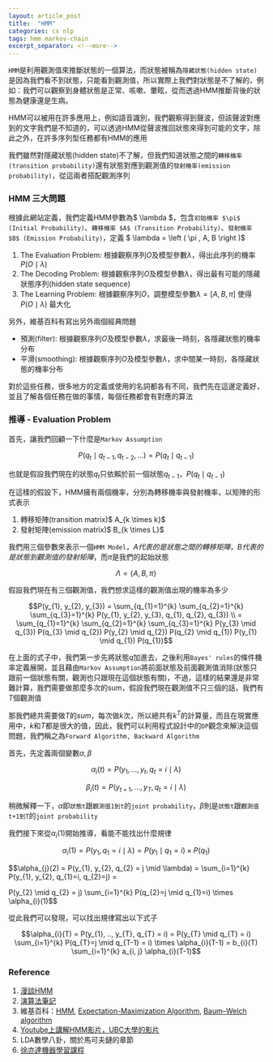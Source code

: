 ```yaml
---
layout: article_post
title:  "HMM"
categories: cs nlp
tags: hmm markov-chain
excerpt_separator: <!--more-->
---
```


`HMM`是利用觀測值來推斷狀態的一個算法，而狀態被稱為`隱藏狀態(hidden state)`是因為我們看不到狀態，只能看到觀測值，所以實際上我們對狀態是不了解的，例如：我們可以觀察到身體狀態是正常、咳嗽、暈眩，從而透過HMM推斷背後的狀態為健康還是生病。

HMM可以被用在許多應用上，例如語音識別，我們觀察得到聲波，但該聲波對應到的文字我們是不知道的，可以透過HMM從聲波推回狀態來得到可能的文字，除此之外，在許多序列型任務都有HMM的應用

我們雖然對隱藏狀態(hidden state)不了解，但我們知道狀態之間的`轉移機率(transition probability)`還有狀態對應到觀測值的`發射機率(emission probability)`，從這兩者搭配觀測序列

<!--more-->

### HMM 三大問題

根據此網站定義，我們定義HMM參數為$ \lambda $，包含`初始機率 $\pi$ (Initial Probability)`、`轉移機率 $A$ (Transition Probability)`、`發射機率 $B$ (Emission Probability)`，定義 $ \lambda = \left ( \pi , A, B \right )$

1. The Evaluation Problem: 根據觀察序列$O$及模型參數$\lambda$，得出此序列的機率$P(O \mid \lambda)$
2. The Decoding Problem: 根據觀察序列$O$及模型參數$\lambda$，得出最有可能的隱藏狀態序列(hidden state sequence)
3. The Learning Problem: 根據觀察序列$O$，調整模型參數$\lambda = \left [ A, B, \pi \right ]$  使得 $P(O \mid \lambda)$ 最大化


另外，維基百科有寫出另外兩個經典問題

- 預測(filter): 根據觀察序列$O$及模型參數$\lambda$，求最後一時刻，各隱藏狀態的機率分布
- 平滑(smoothing): 根據觀察序列$O$及模型參數$\lambda$，求中間某一時刻，各隱藏狀態的機率分布

對於這些任務，很多地方的定義或使用的名詞都各有不同，我們先在這邊定義好，並且了解各個任務在做的事情，每個任務都會有對應的算法

### 推導 - Evaluation Problem

首先，讓我們回顧一下什麼是`Markov Assumption`

$$P(q_{t} \mid q_{t-1}, q_{t-2}, ...) = P(q_{t} \mid q_{t-1})$$

也就是假設我們現在的狀態$q_{t}$只依賴於前一個狀態$q_{t-1}$，$P(q_{t} \mid q_{t-1})$

在這樣的假設下，HMM擁有兩個機率，分別為轉移機率與發射機率，以矩陣的形式表示

1. 轉移矩陣(transition matrix)$ A_{k \times k}$
2. 發射矩陣(emission matrix)$ B_{k \times L}$

我們用三個參數來表示一個`HMM Model`，$A代表的是狀態之間的轉移矩陣，B代表的是狀態到觀測值的發射矩陣$，而$\pi$是我們的起始狀態

$$\Lambda = \{ A, B, \pi \}$$

假設我們現在有三個觀測值，我們想求這樣的觀測值出現的機率為多少

$$P(y_{1}, y_{2}, y_{3}) = \sum_{q_{1}=1}^{k} \sum_{q_{2}=1}^{k} \sum_{q_{3}=1}^{k} P(y_{1}, y_{2}, y_{3}, q_{1}, q_{2}, q_{3}) \\ = \sum_{q_{1}=1}^{k} \sum_{q_{2}=1}^{k} \sum_{q_{3}=1}^{k} P(y_{3} \mid q_{3}) P(q_{3} \mid q_{2}) P(y_{2} \mid q_{2}) P(q_{2} \mid q_{1}) P(y_{1} \mid q_{1}) P(q_{1})$$

在上面的式子中，我們第一步先將狀態$q$加進去，之後利用`Bayes' rules`的條件機率定義展開，並且藉由`Markov Assumption`將前面狀態及前面觀測值消除(狀態只跟前一個狀態有關，觀測也只跟現在這個狀態有關)，不過，這樣的結果還是非常難計算，我們需要做那麼多次的sum，假設我們現在觀測值不只三個的話，我們有$T$個觀測值

那我們總共需要做$T$的$sum$，每次做$k$次，所以總共有$k^{T}$的計算量，而且在現實應用中，$k$和$T$都是很大的值，因此，我們可以利用程式設計中的`DP`觀念來解決這個問題，我們稱之為`Forward Algorithm, Backward Algorithm`

首先，先定義兩個變數$\alpha , \beta$

$$\alpha_{i}(t) = P(y_{1}, ..., y_{t}, q_{t} = i \mid \lambda)$$

$$\beta_{i}(t) = P(y_{t+1}, ..., y_{T}, q_{t} = i \mid \lambda)$$

稍微解釋一下，$\alpha$即`狀態t`跟`觀測值1到t`的`joint probability`，$\beta$則是`狀態t`跟`觀測值t+1到T`的`joint probability`

我們接下來從$\alpha_{i}(1)$開始推導，看能不能找出什麼規律

$$\alpha_{i}(1) = P(y_{1}, q_{1} = i \mid \lambda) = P(y_{1} \mid q_{1} = i) \times P(q_{1})$$

$$\alpha_{j}(2) = P(y_{1}, y_{2}, q_{2} = j \mid \lambda) = \sum_{i=1}^{k} P(y_{1}, y_{2}, q_{1}=i, q_{2}=j) = 

P(y_{2} \mid q_{2} = j) \sum_{i=1}^{k} P(q_{2}=j \mid q_{1}=i) \times \alpha_{i}(1)$$

從此我們可以發現，可以找出規律寫出以下式子

$$\alpha_{i}(T) = P(y_{1}, .., y_{T}, q_{T} = i) = P(y_{T} \mid q_{T} = i) \sum_{i=1}^{k} P(q_{T}=j \mid q_{T-1} = i) \times \alpha_{i}(T-1) = b_{i}(T) \sum_{i=1}^{k} a_{i, j} \alpha_{i}(T-1)$$

### Reference

1. [漫談HMM](http://freemind.pluskid.org/machine-learning/hmm-definition/)
2. [演算法筆記](http://www.csie.ntnu.edu.tw/~u91029/HiddenMarkovModel.html)
3. 維基百科：[HMM](https://zh.wikipedia.org/wiki/隐马尔可夫模型), [Expectation-Maximization Algorithm](https://en.wikipedia.org/wiki/Expectation–maximization_algorithm), [Baum–Welch algorithm](https://en.wikipedia.org/wiki/Baum–Welch_algorithm)
4. [Youtube上講解HMM影片，UBC大學的影片](https://www.youtube.com/watch?v=jY2E6ExLxaw)
5. LDA數學八卦，關於馬可夫鏈的章節
6. [徐亦達機器學習課程](https://www.youtube.com/watch?v=Ji6KbkyNmk8)

